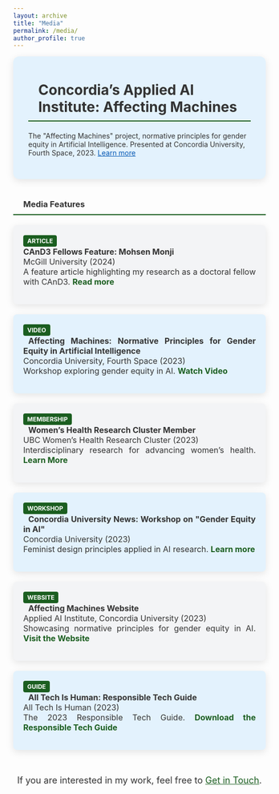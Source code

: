 ```yaml
---
layout: archive
title: "Media"
permalink: /media/
author_profile: true
---
```

<style>
  h3 {
    border-bottom: 2px solid #1B5E20; /* Accessible Dark Green */
    font-weight: bold;
    padding-bottom: 10px;
    margin-top: 20px;
    margin-bottom: 20px;
    display: flex;
    align-items: center;
    gap: 10px;
    color: #333; /* Dark Gray */
  }

  .media-section {
    margin-top: 20px;
    margin-bottom: 40px;
  }

  .media-card {
    border-radius: 8px;
    padding: 20px;
    margin-bottom: 20px;
    color: #333333; /* Dark Gray Text */
    box-shadow: 0px 4px 15px rgba(0, 0, 0, 0.1);
    transition: transform 0.3s ease, box-shadow 0.3s ease;
    text-align: justify; /* Justify text within the media cards */
  }

  .media-card:hover {
    transform: translateY(-5px);
    box-shadow: 0px 8px 20px rgba(0, 0, 0, 0.2);
  }

  .media-card:nth-child(odd) {
    background-color: #E3F2FD; /* Light Blue Background */
  }

  .media-card:nth-child(even) {
    background-color: #F3F4F6; /* Light Gray Background */
  }

  .media-card ul {
    list-style: none;
    padding: 0;
    margin: 0;
  }

  .media-card ul li {
    margin-bottom: 15px;
    font-size: 1rem;
  }

  .media-card ul li a {
    color: #1B5E20; /* Dark Green for Links */
    text-decoration: none;
    font-weight: bold;
  }

  .media-card ul li a:hover {
    text-decoration: underline;
  }

  .featured-media {
    background-color: #E3F2FD; /* Light Blue Background */
    padding: 30px;
    border-radius: 12px;
    color: #333; /* Dark Gray Text */
    margin-bottom: 40px;
    box-shadow: 0px 4px 15px rgba(0, 0, 0, 0.1); /* Consistent with other cards */
  }

  .featured-media h3 {
    margin-bottom: 20px;
    font-size: 28px;
    color: #333; /* Dark Gray for Header */
  }

  .tag {
    display: inline-block;
    background: #1B5E20; /* Dark Green Tag Background */
    color: #FFFFFF; /* White Tag Text */
    padding: 4px 8px;
    font-size: 12px;
    border-radius: 4px;
    margin-right: 8px;
    text-transform: uppercase;
    font-weight: bold;
  }

  .icon {
    margin-right: 10px;
    color: #1B5E20; /* Dark Green for Icons */
  }
</style>

<!-- Featured Media -->
<div class="featured-media">
  <h3><i class="fas fa-star icon"></i> Concordia’s Applied AI Institute: Affecting Machines</h3>
  <p>
    The "Affecting Machines" project, normative principles for gender equity in Artificial Intelligence. Presented at Concordia University, Fourth Space, 2023.  
    <a href="https://affectingmachines.net/" target="_blank" style="color: #0056b3;">Learn more</a>
  </p>
</div>

<!-- Media Cards -->
<div class="media-section">
  <h3><i class="fas fa-newspaper icon"></i> Media Features</h3>

  <!-- Card 1 -->
  <div class="media-card">
    <span class="tag">Article</span>
    <ul>
      <li>
        <strong>CAnD3 Fellows Feature: Mohsen Monji</strong> <br>
        <span>McGill University (2024)</span><br>
        A feature article highlighting my research as a doctoral fellow with CAnD3.  
        <a href="https://www.mcgill.ca/cand3/article/fellows-feature-mohsen-monji-and-galiba-zahid" target="_blank">Read more</a>
      </li>
    </ul>
  </div>

  <!-- Card 2 -->
  <div class="media-card">
    <span class="tag">Video</span>
    <ul>
      <li>
        <strong><i class="fas fa-play-circle icon"></i>Affecting Machines: Normative Principles for Gender Equity in Artificial Intelligence</strong> <br>
        <span>Concordia University, Fourth Space (2023)</span><br>
        Workshop exploring gender equity in AI.  
        <a href="https://www.youtube.com/watch?v=8aWb-GaUFUI" target="_blank">Watch Video</a>
      </li>
    </ul>
  </div>

  <!-- Card 3 -->
  <div class="media-card">
    <span class="tag">Membership</span>
    <ul>
      <li>
        <strong><i class="fas fa-users icon"></i>Women’s Health Research Cluster Member</strong> <br>
        <span>UBC Women’s Health Research Cluster (2023)</span><br>
        Interdisciplinary research for advancing women’s health.  
        <a href="https://womenshealthresearch.ubc.ca/people/members/?whrc-page-2=30" target="_blank">Learn More</a>
      </li>
    </ul>
  </div>

  <!-- Card 4 -->
  <div class="media-card">
    <span class="tag">Workshop</span>
    <ul>
      <li>
        <strong><i class="fas fa-chalkboard-teacher icon"></i>Concordia University News: Workshop on "Gender Equity in AI"</strong> <br>
        <span>Concordia University (2023)</span><br>
        Feminist design principles applied in AI research.  
        <a href="https://www.concordia.ca/cuevents/offices/provost/fourth-space/2023/08/22/affecting-machines.html" target="_blank">Learn more</a>
      </li>
    </ul>
  </div>

  <!-- Card 5 -->
  <div class="media-card">
    <span class="tag">Website</span>
    <ul>
      <li>
        <strong><i class="fas fa-globe icon"></i>Affecting Machines Website</strong> <br>
        <span>Applied AI Institute, Concordia University (2023)</span><br>
        Showcasing normative principles for gender equity in AI.  
        <a href="https://affectingmachines.net/" target="_blank">Visit the Website</a>
      </li>
    </ul>
  </div>

  <!-- Card 6 -->
  <div class="media-card">
    <span class="tag">Guide</span>
    <ul>
      <li>
        <strong><i class="fas fa-book icon"></i>All Tech Is Human: Responsible Tech Guide</strong> <br>
        <span>All Tech Is Human (2023)</span><br>
        The 2023 Responsible Tech Guide.  
        <a href="https://alltechishuman.org/responsible-tech-guide" target="_blank">Download the Responsible Tech Guide</a>
      </li>
    </ul>
  </div>
</div>

<!-- Call to Action -->
<div style="text-align: center; margin-top: 50px;">
  <p style="font-size: 18px; color: #333;">
    If you are interested in my work, feel free to <a href="mailto:mohsen.monji@concordia.ca" style="color: #1B5E20;">Get in Touch</a>.
  </p>
</div>
